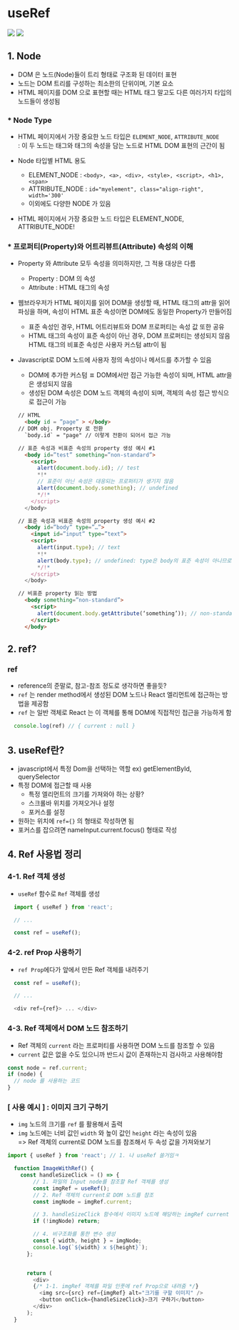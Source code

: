 # useRef

<img src="https://img.shields.io/badge/JavaScript-FDC813?style=flat&logo=JavaScript&logoColor=black"/>
<img src="https://img.shields.io/badge/React-0080B9?style=flat&logo=React&logoColor=white"/>

## 1. Node
* DOM 은 노드(Node)들이 트리 형태로 구조화 된 데이터 표현
* 노드는 DOM 트리를 구성하는 최소한의 단위이며, 기본 요소
* HTML 페이지를 DOM 으로 표현할 때는 HTML 태그 말고도 다른 여러가지 타입의 노드들이 생성됨

### * Node Type
* HTML 페이지에서 가장 중요한 노드 타입은 `ELEMENT_NODE`, `ATTRIBUTE_NODE`
</br> : 이 두 노드는 태그와 태그의 속성을 담는 노드로 HTML DOM 표현의 근간이 됨
* Node 타입별 HTML 용도
   * ELEMENT_NODE : `<body>, <a>, <div>, <style>, <script>, <h1>, <span>`
   * ATTRIBUTE_NODE : `id="myelement", class="align-right", width='300'`
   * 이외에도 다양한 NODE 가 있음

* HTML 페이지에서 가장 중요한 노드 타입은 ELEMENT_NODE, ATTRIBUTE_NODE!

### * 프로퍼티(Property)와 어트리뷰트(Attribute) 속성의 이해
* Property 와 Attribute 모두 속성을 의미하지만, 그 적용 대상은 다름
   * Property : DOM 의 속성
   * Attribute : HTML 태그의 속성
* 웹브라우저가 HTML 페이지를 읽어 DOM을 생성할 때, HTML 태그의 attr을 읽어 파싱을 하며, 속성이 HTML 표준 속성이면 DOM에도 동일한 Property가 만들어짐
   * 표준 속성인 경우, HTML 어트리뷰트와 DOM 프로퍼티는 속성 값 또한 공유
   * HTML 태그의 속성이 표준 속성이 아닌 경우, DOM 프로퍼티는 생성되지 않음
    <br/>  HTML 태그의 비표준 속성은 사용자 커스텀 attr이 됨
* Javascript로 DOM 노드에 사용자 정의 속성이나 메서드를 추가할 수 있음
   * DOM에 추가한 커스텀  ㅍ DOM에서만 접근 가능한 속성이 되며, HTML attr을은 생성되지 않음
   * 생성된 DOM 속성은 DOM 노드 객체의 속성이 되며, 객체의 속성 접근 방식으로 접근이 가능
   

    ```html 
    // HTML
      <body id = ”page” > </body>
    // DOM obj. Property 로 전환
      `body.id` = "page" // 이렇게 전환이 되어서 접근 가능
    ```
    ```html
    // 표준 속성과 비표준 속성의 property 생성 예시 #1
      <body id=”test” something=”non-standard”>
        <script>
          alert(document.body.id); // test
          *!*
          // 표준이 아닌 속성은 대응되는 프로퍼티가 생기지 않음
          alert(document.body.something); // undefined
          */!*
        </script>
      </body>
    ```
    ```html
    // 표준 속성과 비표준 속성의 property 생성 예시 #2
      <body id=”body” type=”…”>
        <input id=”input” type=”text”>
        <script>
          alert(input.type); // text
          *!*
          alert(body.type); // undefined: type은 body의 표준 속성이 아니므로 DOM 프로퍼티가 생기지 않음
          */!*
        </script>
      </body>
    ```
    ```html
    // 비표준 property 읽는 방법
      <body something=”non-standard”>
        <script>
          alert(document.body.getAttribute(‘something’)); // non-standard
        </script>
      </body>
    ```

## 2. ref?
### ref
* reference의 준말로, 참고-참조 정도로 생각하면 좋을듯?
* `ref` 는 render method에서 생성된 DOM 노드나 React 엘리먼트에 접근하는 방법을 제공함
* `ref` 는 일반 객체로 React 는 이 객체를 통해 DOM에 직접적인 접근을 가능하게 함
```javascript
  console.log(ref) // { current : null }
```

## 3. useRef란?
* javascript에서 특정 Dom을 선택하는 역할 ex) getElementById, querySelector
* 특정 DOM에 접근할 때 사용
  * 특정 엘리먼트의 크기를 가져와야 하는 상황?
  * 스크롤바 위치를 가져오거나 설정
  * 포커스를 설정
* 원하는 위치에  `ref={}` 의 형태로 작성하면 됨
* 포커스를 잡으려면 nameInput.current.focus() 형태로 작성


## 4. Ref 사용법 정리

### 4-1. Ref 객체 생성
 * `useRef` 함수로 `Ref` 객체를 생성
```javascript
  import { useRef } from 'react';

  // ...

  const ref = useRef();
```

### 4-2. ref Prop 사용하기
 * `ref Prop`에다가 앞에서 만든 Ref 객체를 내려주기
```javascript
  const ref = useRef();

  // ...

  <div ref={ref}> ... </div>
```

### 4-3. Ref 객체에서 DOM 노드 참조하기
* Ref 객체의 `current` 라는 프로퍼티를 사용하면 DOM 노드를 참조할 수 있음
* `current` 값은 없을 수도 있으니까 반드시 값이 존재하는지 검사하고 사용해야함
```javascript
const node = ref.current;
if (node) {
  // node 를 사용하는 코드
}
```

### [ 사용 예시 ] : 이미지 크기 구하기
 * `img` 노드의 크기를 `ref` 를 활용해서 출력
 * `img` 노드에는 너비 값인 `width` 와 높이 값인 `height` 라는 속성이 있음</br>
  => Ref 객체의 current로 DOM 노드를 참조해서 두 속성 값을 가져와보기

```javascript
import { useRef } from 'react'; // 1. 나 useRef 쓸거임ㅋ

  function ImageWithRef() {
    const handleSizeClick = () => {
        // 1. 파일의 Input node를 참조할 Ref 객체를 생성
        const imgRef = useRef();
        // 2. Ref 객체의 current로 DOM 노드를 참조
        const imgNode = imgRef.current;

        // 3. handleSizeClick 함수에서 이미지 노드에 해당하는 imgRef current 값이 있는지 확인
        if (!imgNode) return;

        // 4. 비구조화를 통한 변수 생성 
        const { width, height } = imgNode;
        console.log(`${width} x ${height}`);
      };


      return (
        <div>
        {/* 1-1. imgRef 객체를 파일 인풋에 ref Prop으로 내려줌 */}
          <img src={src} ref={imgRef} alt="크기를 구할 이미지" />
          <button onClick={handleSizeClick}>크기 구하기</button>
        </div>
      );
  }
```
